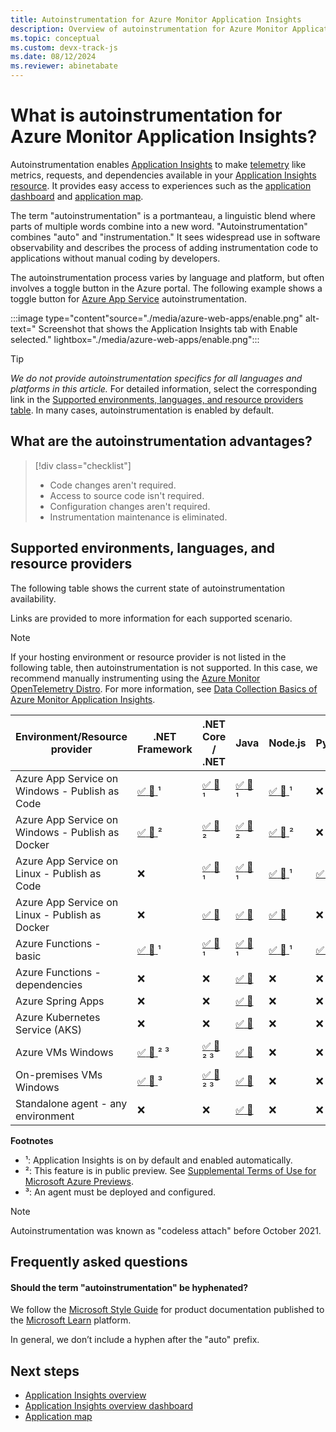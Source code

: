 ```yaml
---
title: Autoinstrumentation for Azure Monitor Application Insights
description: Overview of autoinstrumentation for Azure Monitor Application Insights codeless application performance management.
ms.topic: conceptual
ms.custom: devx-track-js
ms.date: 08/12/2024
ms.reviewer: abinetabate
---
```


# What is autoinstrumentation for Azure Monitor Application Insights?

Autoinstrumentation enables [Application Insights](app-insights-overview.md) to make [telemetry](data-model-complete.md) like metrics, requests, and dependencies available in your [Application Insights resource](create-workspace-resource.md). It provides easy access to experiences such as the [application dashboard](overview-dashboard.md) and [application map](app-map.md).

The term "autoinstrumentation" is a portmanteau, a linguistic blend where parts of multiple words combine into a new word. "Autoinstrumentation" combines "auto" and "instrumentation." It sees widespread use in software observability and describes the process of adding instrumentation code to applications without manual coding by developers.

The autoinstrumentation process varies by language and platform, but often involves a toggle button in the Azure portal. The following example shows a toggle button for [Azure App Service](../../app-service/getting-started.md#getting-started-with-azure-app-service) autoinstrumentation.

:::image type="content"source="./media/azure-web-apps/enable.png" alt-text=" Screenshot that shows the Application Insights tab with Enable selected." lightbox="./media/azure-web-apps/enable.png":::

> [!TIP]
> *We do not provide autoinstrumentation specifics for all languages and platforms in this article.* For detailed information, select the corresponding link in the [Supported environments, languages, and resource providers table](#supported-environments-languages-and-resource-providers). In many cases, autoinstrumentation is enabled by default.

## What are the autoinstrumentation advantages?

> [!div class="checklist"]
> - Code changes aren't required.
> - Access to source code isn't required.
> - Configuration changes aren't required.
> - Instrumentation maintenance is eliminated.

## Supported environments, languages, and resource providers

The following table shows the current state of autoinstrumentation availability.

Links are provided to more information for each supported scenario.

> [!NOTE]
> If your hosting environment or resource provider is not listed in the following table, then autoinstrumentation is not supported. In this case, we recommend manually instrumenting using the [Azure Monitor OpenTelemetry Distro](opentelemetry-enable.md). For more information, see [Data Collection Basics of Azure Monitor Application Insights](opentelemetry-overview.md).

|Environment/Resource provider                    | .NET Framework                                                                                                                                        | .NET Core / .NET                                                                                                                                      | Java                                                                                                                                                      | Node.js                                                                                                                                                                                      | Python                                                                                           |
|-------------------------------------------------|-------------------------------------------------------------------------------------------------------------------------------------------------------|-------------------------------------------------------------------------------------------------------------------------------------------------------|-----------------------------------------------------------------------------------------------------------------------------------------------------------|----------------------------------------------------------------------------------------------------------------------------------------------------------------------------------------------|--------------------------------------------------------------------------------------------------|
|Azure App Service on Windows - Publish as Code   | [ :white_check_mark: :link: ](azure-web-apps-net.md) ¹                                                                                                | [ :white_check_mark: :link: ](azure-web-apps-net-core.md) ¹                                                                                           | [ :white_check_mark: :link: ](azure-web-apps-java.md) ¹                                                                                                   | [ :white_check_mark: :link: ](azure-web-apps-nodejs.md) ¹                                                                                                                                    | :x:                                                                                              |
|Azure App Service on Windows - Publish as Docker | [ :white_check_mark: :link: ](https://azure.github.io/AppService/2022/04/11/windows-containers-app-insights-preview.html) ²                           | [ :white_check_mark: :link: ](https://azure.github.io/AppService/2022/04/11/windows-containers-app-insights-preview.html) ²                           | [ :white_check_mark: :link: ](https://azure.github.io/AppService/2022/04/11/windows-containers-app-insights-preview.html) ²                               | [ :white_check_mark: :link: ](https://techcommunity.microsoft.com/t5/apps-on-azure-blog/public-preview-application-insights-auto-instrumentation-for/ba-p/3947971) ²                         | :x:                                                                                              |
|Azure App Service on Linux - Publish as Code     | :x:                                                                                                                                                   | [ :white_check_mark: :link: ](azure-web-apps-net-core.md?tabs=linux) ¹                                                                                | [ :white_check_mark: :link: ](azure-web-apps-java.md) ¹                                                                                                   | [ :white_check_mark: :link: ](azure-web-apps-nodejs.md?tabs=linux)¹                                                                                                                          | [ :white_check_mark: :link: ](azure-web-apps-python.md?tabs=linux) ²                                                                                         |
|Azure App Service on Linux - Publish as Docker   | :x:                                                                                                                                                   | [ :white_check_mark: :link: ](azure-web-apps-net-core.md?tabs=linux)                                                                                  | [ :white_check_mark: :link: ](azure-web-apps-java.md)                                                                                                     | [ :white_check_mark: :link: ](azure-web-apps-nodejs.md?tabs=linux)                                                                                                                           | :x:                                                                                              |
|Azure Functions - basic                          | [ :white_check_mark: :link: ](monitor-functions.md) ¹                                                                                                 | [ :white_check_mark: :link: ](monitor-functions.md) ¹                                                                                                 | [ :white_check_mark: :link: ](monitor-functions.md) ¹                                                                                                     | [ :white_check_mark: :link: ](monitor-functions.md) ¹                                                                                                                                        | [ :white_check_mark: :link: ](monitor-functions.md#distributed-tracing-for-python-function-apps) ¹                                            |
|Azure Functions - dependencies                   | :x:                                                                                                                                                   | :x:                                                                                                                                                   | [ :white_check_mark: :link: ](monitor-functions.md)                                                                                                       | :x:                                                                                                                                                                                          | :x: |
|Azure Spring Apps                               | :x:                                                                                                                                                   | :x:                                                                                                                                                   | [ :white_check_mark: :link: ](../../spring-apps/enterprise/how-to-application-insights.md)                                                                                                     | :x:                                                                                                                                                                                          | :x:                                                                                              |
|Azure Kubernetes Service (AKS)                   | :x:                                                                                                                                                   | :x:                                                                                                                                                   | [ :white_check_mark: :link: ](opentelemetry-enable.md?tabs=java)                                                                                          | :x:                                                                                                                                                                                          | :x:                                                                                              |
|Azure VMs Windows                                | [ :white_check_mark: :link: ](azure-vm-vmss-apps.md) ² ³                                                                                              | [ :white_check_mark: :link: ](azure-vm-vmss-apps.md) ² ³                                                                                              | [ :white_check_mark: :link: ](opentelemetry-enable.md?tabs=java)                                                                                          | :x:                                                                                                                                                                                          | :x:                                                                                              |
|On-premises VMs Windows                          | [ :white_check_mark: :link: ](application-insights-asp-net-agent.md) ³                                                                                | [ :white_check_mark: :link: ](application-insights-asp-net-agent.md) ² ³                                                                              | [ :white_check_mark: :link: ](opentelemetry-enable.md?tabs=java)                                                                                          | :x:                                                                                                                                                                                          | :x:                                                                                              |
|Standalone agent - any environment               | :x:                                                                                                                                                   | :x:                                                                                                                                                   | [ :white_check_mark: :link: ](opentelemetry-enable.md?tabs=java)                                                                                          | :x:                                                                                                                                                                                          | :x:                                                                                              |

**Footnotes**
- ¹: Application Insights is on by default and enabled automatically.
- ²: This feature is in public preview. See [Supplemental Terms of Use for Microsoft Azure Previews](https://azure.microsoft.com/support/legal/preview-supplemental-terms/).
- ³: An agent must be deployed and configured.

> [!NOTE]
> Autoinstrumentation was known as "codeless attach" before October 2021.

## Frequently asked questions

#### Should the term "autoinstrumentation" be hyphenated?

We follow the [Microsoft Style Guide](/style-guide/punctuation/dashes-hyphens/hyphens#prefixes) for product documentation published to the [Microsoft Learn](/) platform.

In general, we don’t include a hyphen after the "auto" prefix.

## Next steps

* [Application Insights overview](app-insights-overview.md)
* [Application Insights overview dashboard](overview-dashboard.md)
* [Application map](app-map.md)
